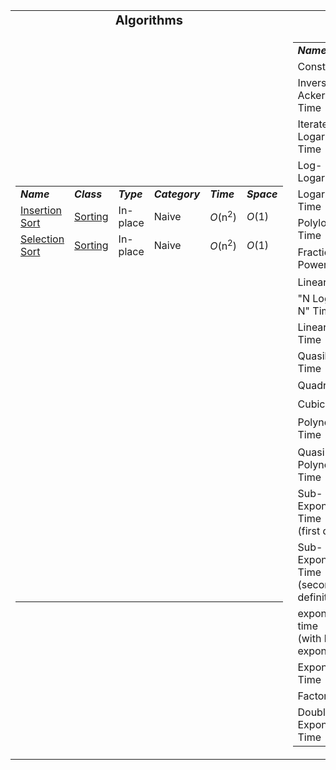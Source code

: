 <table style="width:100%">
	<tr style="text-align: center; font-size:20px;">
		<td><strong>Algorithms</strong></td>
		<td><strong>Runtime Order</strong></td>	
	</tr>
	<tr>
		<td>
			<table>
				<tr>
					<td><strong><i>Name</i></strong></td>
					<td><strong><i>Class</i></strong></td>
					<td><strong><i>Type</i></strong></td>
					<td><strong><i>Category</i></strong></td>
					<td><strong><i>Time</i></strong></td>
					<td><strong><i>Space</i></strong></td>
				</tr>
				<tr>
					<td><a href="/quickreference/Sorting/InsertionSort/InsertionSort">Insertion Sort</a></td>
					<td><a href="/quickreference/Sorting/Sorting">Sorting</a></td>
					<td>In-place</td>
					<td>Naive</td>
					<td><i>O</i>(n<sup>2</sup>)</td>
					<td><i>O</i>(1)</td>
				</tr>
				<tr>
					<td><a href="/quickreference/Sorting/SelectionSort/SelectionSort">Selection Sort</a></td>
					<td><a href="/quickreference/Sorting/Sorting">Sorting</a></td>
					<td>In-place</td>
					<td>Naive</td>
					<td><i>O</i>(n<sup>2</sup>)</td>
					<td><i>O</i>(1)</td>
				</tr>
				<tr>
					<td>&nbsp;</td>
					<td>&nbsp;</td>
					<td>&nbsp;</td>
					<td>&nbsp;</td>
					<td>&nbsp;</td>
					<td>&nbsp;</td>
				</tr>
				<tr>
					<td>&nbsp;</td>
					<td>&nbsp;</td>
					<td>&nbsp;</td>
					<td>&nbsp;</td>
					<td>&nbsp;</td>
					<td>&nbsp;</td>
				</tr>
				<tr>
					<td>&nbsp;</td>
					<td>&nbsp;</td>
					<td>&nbsp;</td>
					<td>&nbsp;</td>
					<td>&nbsp;</td>
					<td>&nbsp;</td>
				</tr>
				<tr>
					<td>&nbsp;</td>
					<td>&nbsp;</td>
					<td>&nbsp;</td>
					<td>&nbsp;</td>
					<td>&nbsp;</td>
					<td>&nbsp;</td>
				</tr>
				<tr>
					<td>&nbsp;</td>
					<td>&nbsp;</td>
					<td>&nbsp;</td>
					<td>&nbsp;</td>
					<td>&nbsp;</td>
					<td>&nbsp;</td>
				</tr>
				<tr>
					<td>&nbsp;</td>
					<td>&nbsp;</td>
					<td>&nbsp;</td>
					<td>&nbsp;</td>
					<td>&nbsp;</td>
					<td>&nbsp;</td>
				</tr>
				<tr>
					<td>&nbsp;</td>
					<td>&nbsp;</td>
					<td>&nbsp;</td>
					<td>&nbsp;</td>
					<td>&nbsp;</td>
					<td>&nbsp;</td>
				</tr>
				<tr>
					<td>&nbsp;</td>
					<td>&nbsp;</td>
					<td>&nbsp;</td>
					<td>&nbsp;</td>
					<td>&nbsp;</td>
					<td>&nbsp;</td>
				</tr>
				<tr>
					<td>&nbsp;</td>
					<td>&nbsp;</td>
					<td>&nbsp;</td>
					<td>&nbsp;</td>
					<td>&nbsp;</td>
					<td>&nbsp;</td>
				</tr>
				<tr>
					<td>&nbsp;</td>
					<td>&nbsp;</td>
					<td>&nbsp;</td>
					<td>&nbsp;</td>
					<td>&nbsp;</td>
					<td>&nbsp;</td>
				</tr>
				<tr>
					<td>&nbsp;</td>
					<td>&nbsp;</td>
					<td>&nbsp;</td>
					<td>&nbsp;</td>
					<td>&nbsp;</td>
					<td>&nbsp;</td>
				</tr>
				<tr>
					<td>&nbsp;</td>
					<td>&nbsp;</td>
					<td>&nbsp;</td>
					<td>&nbsp;</td>
					<td>&nbsp;</td>
					<td>&nbsp;</td>
				</tr>
				<tr>
					<td>&nbsp;</td>
					<td>&nbsp;</td>
					<td>&nbsp;</td>
					<td>&nbsp;</td>
					<td>&nbsp;</td>
					<td>&nbsp;</td>
				</tr>
				<tr>
					<td>&nbsp;</td>
					<td>&nbsp;</td>
					<td>&nbsp;</td>
					<td>&nbsp;</td>
					<td>&nbsp;</td>
					<td>&nbsp;</td>
				</tr>
				<tr>
					<td>&nbsp;</td>
					<td>&nbsp;</td>
					<td>&nbsp;</td>
					<td>&nbsp;</td>
					<td>&nbsp;</td>
					<td>&nbsp;</td>
				</tr>
				<tr>
					<td>&nbsp;</td>
					<td>&nbsp;</td>
					<td>&nbsp;</td>
					<td>&nbsp;</td>
					<td>&nbsp;</td>
					<td>&nbsp;</td>
				</tr>
				<tr>
					<td>&nbsp;</td>
					<td>&nbsp;</td>
					<td>&nbsp;</td>
					<td>&nbsp;</td>
					<td>&nbsp;</td>
					<td>&nbsp;</td>
				</tr>
				<tr>
					<td>&nbsp;</td>
					<td>&nbsp;</td>
					<td>&nbsp;</td>
					<td>&nbsp;</td>
					<td>&nbsp;</td>
					<td>&nbsp;</td>
				</tr>
				<tr>
					<td>&nbsp;</td>
					<td>&nbsp;</td>
					<td>&nbsp;</td>
					<td>&nbsp;</td>
					<td>&nbsp;</td>
					<td>&nbsp;</td>
				</tr>
				<tr>
					<td>&nbsp;</td>
					<td>&nbsp;</td>
					<td>&nbsp;</td>
					<td>&nbsp;</td>
					<td>&nbsp;</td>
					<td>&nbsp;</td>
				</tr>
				<tr>
					<td>&nbsp;</td>
					<td>&nbsp;</td>
					<td>&nbsp;</td>
					<td>&nbsp;</td>
					<td>&nbsp;</td>
					<td>&nbsp;</td>
				</tr>
			</table>
		</td>
		<td>
			<table>
				<tr>
					<td><strong><i>Name</i></strong></td>
					<td><strong><i>Complexity</i></strong></td>
				</tr>
				<tr>
					<td>Constant Time</td>
					<td><i>O</i>(1)</td>
				</tr>
				<tr>
					<td>Inverse Ackermann Time</td>
					<td><i>O</i>(<i>α</i>(<i>n</i>))</td>
				</tr>
				<tr>
					<td>Iterated Logarithmic Time</td>
					<td><i>O</i>(log<span style="vertical-align: 10%">*</span>&nbsp;<i>n</i>)</td>
				</tr>
				<tr>
					<td>Log-Logarithmic</td>
					<td><i>O</i>(log log <i>n</i>)</td>
				</tr>
				<tr>
					<td>Logarithmic Time</td>
					<td><i>O</i>(log&nbsp;<i>n</i>)</td>
				</tr>
				<tr>
					<td>Polylogarithmic Time</td>
					<td>poly(log&nbsp;<i>n</i>)</td>
				</tr>
				<tr>
					<td>Fractional Power</td>
					<td><span class="texhtml"><i>O</i>(<i>n</i><sup>c</sup>)</span> where <span class="texhtml">0 &lt; c &lt; 1</span></td>
				</tr>
				<tr>
					<td>Linear Time</td>
					<td><i>O</i>(<i>n</i>)</td>
				</tr>
				<tr>
					<td>"N Log-Star N" Time</td>
					<td><i>O</i>(<i>n</i>&nbsp;log<span style="vertical-align: 10%">*</span>&nbsp;<i>n</i>)</td>
				</tr>
				<tr>
					<td>Linearithmic Time</td>
					<td><i>O</i>(<i>n</i>&nbsp;log&nbsp;<i>n</i>)</td>
				</tr>
				<tr>
					<td>Quasilinear Time</td>
					<td><i>n</i>&nbsp;poly(log&nbsp;<i>n</i>)</td>
				</tr>
				<tr>
					<td>Quadratic Time</td>
					<td><i>O</i>(<i>n</i><sup>2</sup>)</td>
				</tr>
				<tr>
					<td>Cubic Time</td>
					<td><i>O</i>(<i>n</i><sup>3</sup>)</td>
				</tr>
				<tr>
					<td>Polynomial Time</td>
					<td>2<sup><i>O</i>(log&nbsp;<i>n</i>)</sup> = poly(<i>n</i>)</td>
				</tr>
				<tr>
					<td>Quasi-Polynomial Time</td>
					<td>2<sup>poly(log&nbsp;<i>n</i>)</sup></td>
				</tr>
				<tr>
					<td>Sub-Exponential Time
						<br>(first definition)</td>
					<td><i>O</i>(2<sup><i>n</i><sup><i>ε</i></sup></sup>) for all <i>ε</i>&nbsp;&gt;&nbsp;0</td>
				</tr>
				<tr>
					<td>Sub-Exponential Time
						<br>(second definition)</td>
					<td>2<sup><i>o</i>(<i>n</i>)</sup></td>
				</tr>
				<tr>
					<td>exponential time
						<br>(with linear exponent)</td>
					<td>2<sup><i>O</i>(<i>n</i>)</sup></td>
				</tr>
				<tr>
					<td>Exponential Time</td>
					<td>2<sup>poly(<i>n</i>)</sup></td>
				</tr>
				<tr>
					<td>Factorial Time</td>
					<td><i>O</i>(<i>n</i>!)</td>
				</tr>
				<tr>
					<td>Double Exponential Time</td>
					<td>2<sup>2<sup>poly(<i>n</i>)</sup></sup>
					</td>
				</tr>
			</table>
		</td>
	</tr>
</table>
